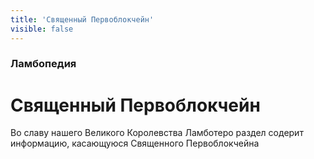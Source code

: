 ```yaml
---
title: 'Священный Первоблокчейн'
visible: false
---
```


### Ламбопедия

# Священный Первоблокчейн

Во славу нашего Великого Королевства Ламботеро раздел содерит информацию, касающуюся Священного Первоблокчейна